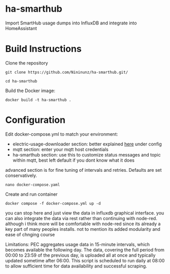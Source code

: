 # ha-smarthub
Import SmartHub usage dumps into InfluxDB and integrate into HomeAssistant

# Build Instructions
Clone the repository
```
git clone https://github.com/Nininunz/ha-smarthub.git/
```
```
cd ha-smarthub
```
Build the Docker image:
```
docker build -t ha-smarthub .
```

# Configuration

Edit docker-compose.yml to match your environment:
  - electric-usage-downloader section: better explained [here](https://github.com/tedpearson/electric-usage-downloader#config) under config
  - mqtt section: enter your mqtt host credentials
  - ha-smarthub section: use this to customize status messages and topic within mqtt, best left default if you dont know what it does

  advanced section is for fine tuning of intervals and retries. Defaults are set conservatively. 
```
nano docker-compose.yaml
```

Create and run container
```
docker compose -f docker-compose.yml up -d
```

you can stop here and just view the data in influxdb graphical interface. you can also integrate the data via rest rather than continuing with node-red. although i think more will be comfortable with node-red since its already a key part of many peoples installs. not to mention its added modularity and ease of chnging course

Limitations: 
PEC aggregates usage data in 15-minute intervals, which becomes available the following day. The data, covering the full period from 00:00 to 23:59 of the previous day, is uploaded all at once and typically updated sometime after 06:00. This script is scheduled to run daily at 08:00 to allow sufficient time for data availability and successful scraping.
